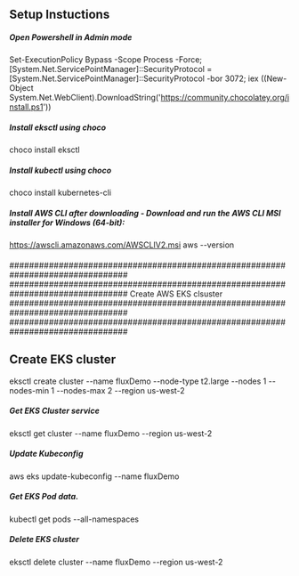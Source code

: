 ## Setup Instuctions
##### Open Powershell in Admin mode
Set-ExecutionPolicy Bypass -Scope Process -Force; [System.Net.ServicePointManager]::SecurityProtocol = [System.Net.ServicePointManager]::SecurityProtocol -bor 3072; iex ((New-Object System.Net.WebClient).DownloadString('https://community.chocolatey.org/install.ps1'))

##### Install eksctl using choco
choco install eksctl

##### Install kubectl using choco
choco install kubernetes-cli

##### Install AWS CLI after downloading - Download and run the AWS CLI MSI installer for Windows (64-bit):
https://awscli.amazonaws.com/AWSCLIV2.msi
aws --version
####
################################################################################
################################################################################
Create AWS EKS clsuster
################################################################################
################################################################################

## Create EKS cluster
eksctl create cluster --name fluxDemo --node-type t2.large --nodes 1 --nodes-min 1 --nodes-max 2 --region us-west-2 

##### Get EKS Cluster service
eksctl get cluster --name fluxDemo --region us-west-2 

##### Update Kubeconfig 
aws eks update-kubeconfig --name fluxDemo

##### Get EKS Pod data.
kubectl get pods --all-namespaces

##### Delete EKS cluster
eksctl delete cluster --name fluxDemo --region us-west-2

